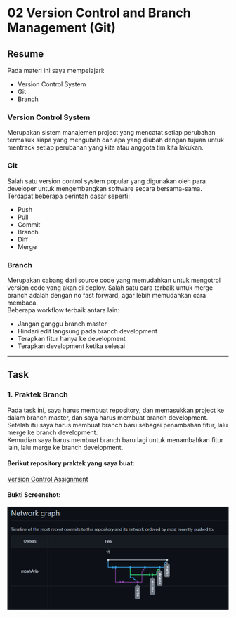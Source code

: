 # 02 Version Control and Branch Management (Git)

## Resume

Pada materi ini saya mempelajari:

-   Version Control System
-   Git
-   Branch

### Version Control System

Merupakan sistem manajemen project yang mencatat setiap perubahan termasuk siapa yang mengubah dan apa yang diubah dengan tujuan untuk mentrack setiap perubahan yang kita atau anggota tim kita lakukan.

### Git

Salah satu version control system popular yang digunakan oleh para developer untuk mengembangkan software secara bersama-sama.
Terdapat beberapa perintah dasar seperti:

-   Push
-   Pull
-   Commit
-   Branch
-   Diff
-   Merge

### Branch

Merupakan cabang dari source code yang memudahkan untuk mengotrol version code yang akan di deploy.
Salah satu cara terbaik untuk merge branch adalah dengan no fast forward, agar lebih memudahkan cara membaca.  
Beberapa workflow terbaik antara lain:

-   Jangan ganggu branch master
-   Hindari edit langsung pada branch development
-   Terapkan fitur hanya ke development
-   Terapkan development ketika selesai

---

## Task

### 1. Praktek Branch

Pada task ini, saya harus membuat repository, dan memasukkan project ke dalam branch master, dan saya harus membuat branch development.  
Setelah itu saya harus membuat branch baru sebagai penambahan fitur, lalu merge ke branch development.  
Kemudian saya harus membuat branch baru lagi untuk menambahkan fitur lain, lalu merge ke branch development.

#### Berikut repository praktek yang saya buat:

[Version Control Assignment](https://github.com/mbahArip/Assignment-VersionControl)

#### Bukti Screenshot:

![Branches](Screenshots/Github%20Branches.png)
